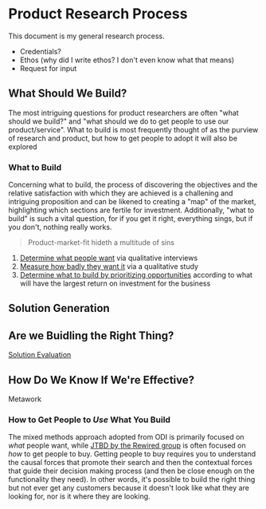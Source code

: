 # Product Research Process
This document is my general research process. 
+ Credentials?
+ Ethos (why did I write ethos? I don't even know what that means)
+ Request for input
## What Should We Build?
The most intriguing questions for product researchers are often "what should we build?" and "what should we do to get people to use our product/service".
What to build is most frequently thought of as the purview of research and product, but how to get people to adopt it will also be explored
### What to Build
Concerning what to build, the process of discovering the objectives and the relative satisfaction with which they are achieved is a challening and intriguing proposition and can be likened to creating a "map" of the market, highlighting which sections are fertile for investment. Additionally, "what to build" is such a vital question, for if you get it right, everything sings, but if you don't, nothing really works.
> Product-market-fit hideth a multitude of sins
1. [Determine what people want](https://github.com/charlesrogers/product_research/blob/master/qualitative_research/discover_objectives.md) via qualitative interviews
2. [Measure how badly they want it](https://github.com/charlesrogers/product_research/blob/master/quantitative_research/survey_creation.md) via a qualitative study
3. [Determine what to build by prioritizing opportunities](https://github.com/charlesrogers/product_research/blob/master/product_prioritization.md) according to what will have the largest return on investment for the business

## Solution Generation

## Are we Buidling the Right Thing?
[Solution Evaluation](https://github.com/charlesrogers/product_research/blob/master/evaluative_research.md)
## How Do We Know If We're Effective?
Metawork
### How to Get People to *Use* What You Build
The mixed methods approach adopted from ODI is primarily focused on *what* people want, while [JTBD by the Rewired group](https://github.com/charlesrogers/product_research/blob/master/customers_acquisition.md) is often focused on *how* to get people to buy.
Getting people to buy requires you to understand the causal forces that promote their search and then the contextual forces that guide their decision making process (and then be close enough on the functionality they need). In other words, it's possible to build the right thing but not ever get any customers because it doesn't look like what they are looking for, nor is it where they are looking.
